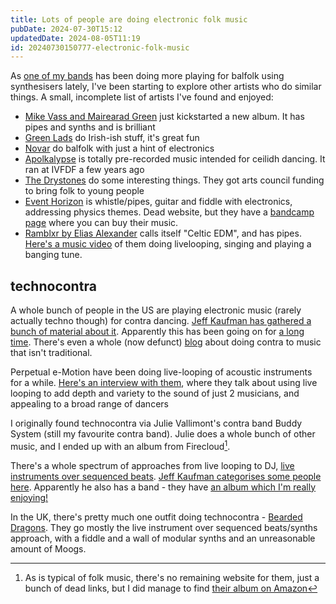 ```yaml
---
title: Lots of people are doing electronic folk music
pubDate: 2024-07-30T15:12
updatedDate: 2024-08-05T11:19
id: 20240730150777-electronic-folk-music
---
```


As [one of my bands](https://portmanteaufolk.com) has been doing more playing for balfolk using synthesisers lately, I've been starting to explore other artists who do similar things. A small, incomplete list of artists I've found and enjoyed:

- [Mike Vass and Mairearad Green](https://www.indiegogo.com/projects/a-d-a-m-mairearad-green-mike-vass#/) just kickstarted a new album. It has pipes and synths and is brilliant
- [Green Lads](https://www.viagramophone.com/green-lads) do Irish-ish stuff, it's great fun
- [Novar](https://www.novar.be/) do balfolk with just a hint of electronics
- [Apolkalypse](https://apolkalypse.bandcamp.com/album/a1) is totally pre-recorded music intended for ceilidh dancing. It ran at IVFDF a few years ago
- [The Drystones](https://www.thedrystones.co.uk/) do some interesting things. They got arts council funding to bring folk to young people
- [Event Horizon](https://www.gezafrank.com/projects) is whistle/pipes, guitar and fiddle with electronics, addressing physics themes. Dead website, but they have a [bandcamp page](https://eventhorizonproject.bandcamp.com) where you can buy their music.
- [Ramblxr by Elias Alexander](https://ramblxr.com/) calls itself "Celtic EDM", and has pipes. [Here's a music video](https://youtu.be/fvaVUoxpw04) of them doing livelooping, singing and playing a banging tune.

## technocontra

A whole bunch of people in the US are playing electronic music (rarely actually techno though) for contra dancing. [Jeff Kaufman has gathered a bunch of material about it](https://www.jefftk.com/news/technocontra). Apparently this has been going on for [a long time](https://web.archive.org/web/20110910055406/http://alexkg.com/blog/2011/06/a-brief-history-of-crossover-contra/). There's even a whole (now defunct) [blog](https://www.contrasyncretist.com/blog) about doing contra to music that isn't traditional.

Perpetual e-Motion have been doing live-looping of acoustic instruments for a while. [Here's an interview with them](https://digitalcommons.colby.edu/franco_american/6/), where they talk about using live looping to add depth and variety to the sound of just 2 musicians, and appealing to a broad range of dancers

I originally found technocontra via Julie Vallimont's contra band Buddy System (still my favourite contra band). Julie does a whole bunch of other music, and I ended up with an album from Firecloud[^1].

There's a whole spectrum of approaches from live looping to DJ, [live instruments over sequenced beats](https://www.youtube.com/watch?v=D9xL1gfBgcY). [Jeff Kaufman categorises some people here](https://www.jefftk.com/p/fully-live-electronic-contra). Apparently he also has a band - they have [an album which I'm really enjoying!](https://kingfisherband.bandcamp.com/album/kingfisher-recorded-live)

In the UK, there's pretty much one outfit doing technocontra - [Bearded Dragons](https://bearded-dragons.bandcamp.com/album/bearded-dragons). They go mostly the live instrument over sequenced beats/synths approach, with a fiddle and a wall of modular synths and an unreasonable amount of Moogs.

[^1]: As is typical of folk music, there's no remaining website for them, just a bunch of dead links, but I did manage to find [their album on Amazon](https://www.amazon.co.uk/Firecloud/dp/B00IPQRBS0)
